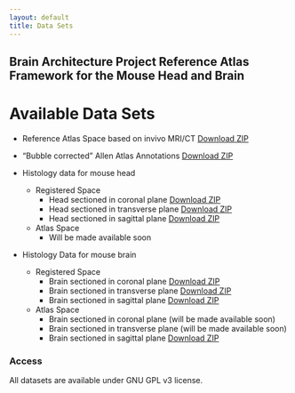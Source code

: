 ```yaml
---
layout: default
title: Data Sets
---
```


## Brain Architecture Project Reference Atlas Framework for the Mouse Head and Brain

# Available Data Sets
- Reference Atlas Space based on invivo MRI/CT [Download ZIP](https://drive.google.com/file/d/1NBouguQ_Vnfjp9NzlHairLvuGNVg0mbg/view?usp=drive_link)
- “Bubble corrected” Allen Atlas Annotations [Download ZIP](https://drive.google.com/drive/folders/1YArTu3-z7f2YZL7zMBzDjSCdYyxOAXfB?usp=drive_link)
- Histology data for mouse head
	- Registered Space
		- Head sectioned in coronal plane [Download ZIP](https://drive.google.com/file/d/1H53NT3cyCbjLjvH8wq3D9TXTm7_0K-wW/view?usp=drive_link)
		- Head sectioned in transverse plane [Download ZIP](https://drive.google.com/file/d/1YDNtV9Kg3PM-IN9Dl0U5tu4jPjT2Nad0/view?usp=drive_link)
		- Head sectioned in sagittal plane [Download ZIP](https://drive.google.com/file/d/1KL20h-xTpeUKEPzPqppcd1_zxA4jl9yQ/view?usp=drive_link)
	- Atlas Space
		- Will be made available soon

- Histology Data for mouse brain
	- Registered Space
		- Brain sectioned in coronal plane [Download ZIP](https://drive.google.com/file/d/1RuGLVzHnP-NBVCL4afSrMYXZjQw6qVuh/view?usp=drive_link)
		- Brain sectioned in transverse plane [Download ZIP](https://drive.google.com/file/d/12m_r_b3zaMX3udBZMgj6CCfIqezwOBhy/view?usp=drive_link)
		- Brain sectioned in sagittal plane [Download ZIP](https://drive.google.com/file/d/1_aQZtkceP9xeGa37wNs2zRtQqUoZlFZp/view?usp=drive_link)
	- Atlas Space
		- Brain sectioned in coronal plane (will be made available soon)
		- Brain sectioned in transverse plane (will be made available soon)
		- Brain sectioned in sagittal plane [Download ZIP](https://drive.google.com/drive/folders/16RpECl6Ty9TFs73cU9msdPM5GUTLqV8A?usp=drive_link)
### Access
All datasets are available under GNU GPL v3 license.

<!-- [Browse Datasets](#) | [Download Instructions](#) | [Usage Guidelines](#) -->
